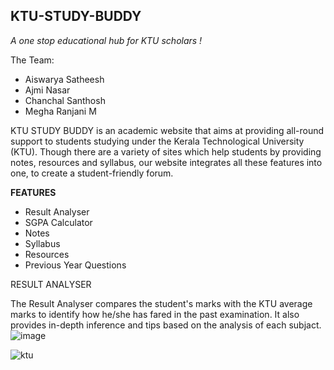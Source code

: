 ## KTU-STUDY-BUDDY
*A one stop educational hub for KTU scholars !*

The Team: 
- Aiswarya Satheesh
- Ajmi Nasar
- Chanchal Santhosh
- Megha Ranjani M

KTU STUDY BUDDY is an academic website that aims at providing all-round support to students studying under the Kerala Technological University (KTU). Though there are a variety of sites which help students by providing notes, resources and syllabus, our website integrates all these features into one, to create a student-friendly forum.

**FEATURES**
- Result Analyser 
- SGPA Calculator
- Notes
- Syllabus
- Resources
- Previous Year Questions

RESULT ANALYSER 

The Result Analyser compares the student's marks with the KTU average marks to identify how he/she has fared in the past examination. It also provides in-depth inference and tips based on the analysis of each subjact. 
![image](https://user-images.githubusercontent.com/126707783/222901087-c277bc2f-90d7-4a93-9024-674882aa867c.png)


![ktu](https://user-images.githubusercontent.com/126707783/222897704-8ced78da-d4c6-4d29-aed2-e77546ce1c75.jpeg)
